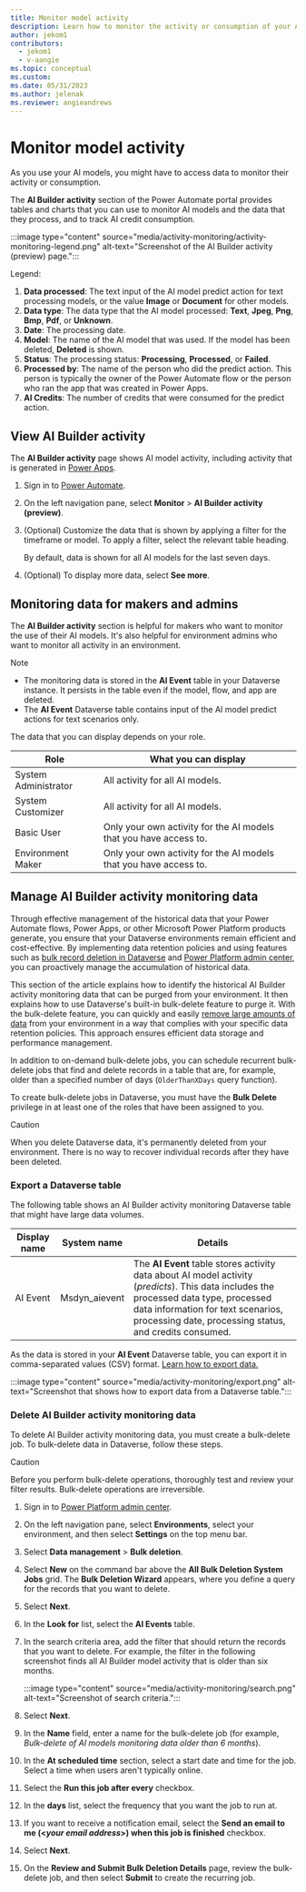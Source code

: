 ```yaml
---
title: Monitor model activity
description: Learn how to monitor the activity or consumption of your AI models.
author: jekom1
contributors:
  - jekom1
  - v-aangie
ms.topic: conceptual
ms.custom: 
ms.date: 05/31/2023
ms.author: jelenak
ms.reviewer: angieandrews
---
```


# Monitor model activity

As you use your AI models, you might have to access data to monitor their activity or consumption.


The **AI Builder activity** section of the Power Automate portal provides tables and charts that you can use to monitor AI models and the data that they process, and to track AI credit consumption.

:::image type="content" source="media/activity-monitoring/activity-monitoring-legend.png" alt-text="Screenshot of the AI Builder activity (preview) page.":::

Legend:

1. **Data processed**: The text input of the AI model predict action for text processing models, or the value **Image** or **Document** for other models.
1. **Data type**: The data type that the AI model processed: **Text**, **Jpeg**, **Png**, **Bmp**, **Pdf**, or **Unknown**.
1. **Date**: The processing date.
1. **Model**: The name of the AI model that was used. If the model has been deleted, **Deleted** is shown.
1. **Status**: The processing status: **Processing**, **Processed**, or **Failed**.
1. **Processed by**: The name of the person who did the predict action. This person is typically the owner of the Power Automate flow or the person who ran the app that was created in Power Apps.
1. **AI Credits**: The number of credits that were consumed for the predict action.

## View AI Builder activity

The **AI Builder activity** page shows AI model activity, including activity that is generated in [Power Apps](/power-apps/powerapps-overview).

1. Sign in to [Power Automate](https://make.powerautomate.com).
1. On the left navigation pane, select **Monitor** \> **AI Builder activity (preview)**.
1. (Optional) Customize the data that is shown by applying a filter for the timeframe or model. To apply a filter, select the relevant table heading.

    By default, data is shown for all AI models for the last seven days.

1. (Optional) To display more data, select **See more**.

## Monitoring data for makers and admins

The **AI Builder activity** section is helpful for makers who want to monitor the use of their AI models. It's also helpful for environment admins who want to monitor all activity in an environment.

> [!NOTE]
> - The monitoring data is stored in the **AI Event** table in your Dataverse instance. It persists in the table even if the model, flow, and app are deleted.
> - The **AI Event** Dataverse table contains input of the AI model predict actions for text scenarios only.

The data that you can display depends on your role.

| Role | What you can display |
|---|---|
| System Administrator | All activity for all AI models. |
| System Customizer | All activity for all AI models. |
| Basic User | Only your own activity for the AI models that you have access to. |
| Environment Maker | Only your own activity for the AI models that you have access to. |

## Manage AI Builder activity monitoring data

Through effective management of the historical data that your Power Automate flows, Power Apps, or other Microsoft Power Platform products generate, you ensure that your Dataverse environments remain efficient and cost-effective. By implementing data retention policies and using features such as [bulk record deletion in Dataverse](/power-platform/admin/delete-bulk-records) and [Power Platform admin center](https://admin.powerplatform.microsoft.com/), you can proactively manage the accumulation of historical data.

This section of the article explains how to identify the historical AI Builder activity monitoring data that can be purged from your environment. It then explains how to use Dataverse's built-in bulk-delete feature to purge it. With the bulk-delete feature, you can quickly and easily [remove large amounts of data](/power-apps/developer/data-platform/delete-data-bulk) from your environment in a way that complies with your specific data retention policies. This approach ensures efficient data storage and performance management.

In addition to on-demand bulk-delete jobs, you can schedule recurrent bulk-delete jobs that find and delete records in a table that are, for example, older than a specified number of days (`OlderThanXDays` query function).

To create bulk-delete jobs in Dataverse, you must have the **Bulk Delete** privilege in at least one of the roles that have been assigned to you.

> [!CAUTION]
> When you delete Dataverse data, it's permanently deleted from your environment. There is no way to recover individual records after they have been deleted.

### Export a Dataverse table

The following table shows an AI Builder activity monitoring Dataverse table that might have large data volumes.

| Display name | System name | Details |
|--------|--------|--------|
| AI Event | Msdyn\_aievent | The **AI Event** table stores activity data about AI model activity (*predicts*). This data includes the processed data type, processed data information for text scenarios, processing date, processing status, and credits consumed. |

As the data is stored in your **AI Event** Dataverse table, you can export it in comma-separated values (CSV) format. [Learn how to export data.](/power-apps/maker/data-platform/data-platform-import-export#export-data0)

:::image type="content" source="media/activity-monitoring/export.png" alt-text="Screenshot that shows how to export data from a Dataverse table.":::

### Delete AI Builder activity monitoring data

To delete AI Builder activity monitoring data, you must create a bulk-delete job. To bulk-delete data in Dataverse, follow these steps.

> [!CAUTION]
> Before you perform bulk-delete operations, thoroughly test and review your filter results. Bulk-delete operations are irreversible.

1. Sign in to [Power Platform admin center](https://admin.powerplatform.microsoft.com/).
1. On the left navigation pane, select **Environments**, select your environment, and then select **Settings** on the top menu bar.
1. Select **Data management** \> **Bulk deletion**.
1. Select **New** on the command bar above the **All Bulk Deletion System Jobs** grid. The **Bulk Deletion Wizard** appears, where you define a query for the records that you want to delete.
1. Select **Next**.
1. In the **Look for** list, select the **AI Events** table.
1. In the search criteria area, add the filter that should return the records that you want to delete. For example, the filter in the following screenshot finds all AI Builder model activity that is older than six months.

    :::image type="content" source="media/activity-monitoring/search.png" alt-text="Screenshot of search criteria.":::

1. Select **Next**.
1. In the **Name** field, enter a name for the bulk-delete job (for example, *Bulk-delete of AI models monitoring data older than 6 months*).
1. In the **At scheduled time** section, select a start date and time for the job. Select a time when users aren't typically online.
1. Select the **Run this job after every** checkbox.
1. In the **days** list, select the frequency that you want the job to run at.
1. If you want to receive a notification email, select the **Send an email to me (\<*your email address*\>) when this job is finished** checkbox.
1. Select **Next**.
1. On the **Review and Submit Bulk Deletion Details** page, review the bulk-delete job, and then select **Submit** to create the recurring job.
